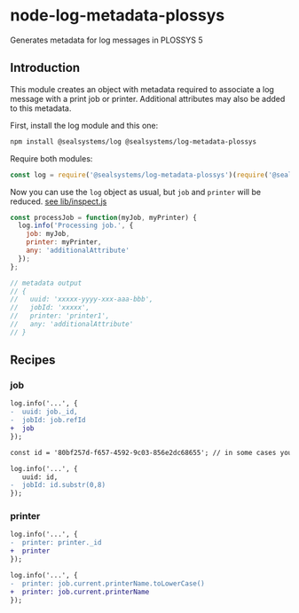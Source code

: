 # node-log-metadata-plossys

Generates metadata for log messages in PLOSSYS 5

## Introduction

This module creates an object with metadata required to associate a log message with a print job or printer. Additional attributes may also be added to this metadata.

First, install the log module and this one:

```sh
npm install @sealsystems/log @sealsystems/log-metadata-plossys
```

Require both modules:

```javascript
const log = require('@sealsystems/log-metadata-plossys')(require('@sealsystems/log').getLogger());
```

Now you can use the `log` object as usual, but `job` and `printer` will be reduced. [see lib/inspect.js](lib/inspect.js)

```javascript
const processJob = function(myJob, myPrinter) {
  log.info('Processing job.', {
    job: myJob,
    printer: myPrinter,
    any: 'additionalAttribute'
  });
};

// metadata output
// {
//   uuid: 'xxxxx-yyyy-xxx-aaa-bbb',
//   jobId: 'xxxxx',
//   printer: 'printer1',
//   any: 'additionalAttribute'
// }
```

## Recipes

### job

```diff
log.info('...', {
-  uuid: job._id,
-  jobId: job.refId
+  job
});
```

```diff
const id = '80bf257d-f657-4592-9c03-856e2dc68655'; // in some cases you might not have/need the entire job object just in uuid

log.info('...', {
   uuid: id,
-  jobId: id.substr(0,8)
});
```

### printer

```diff
log.info('...', {
-  printer: printer._id
+  printer
});
```

```diff
log.info('...', {
-  printer: job.current.printerName.toLowerCase()
+  printer: job.current.printerName
});
```
